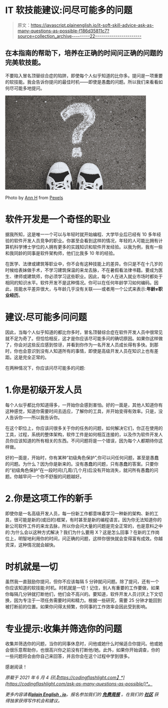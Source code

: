 # IT 软技能建议:问尽可能多的问题

> 原文：<https://javascript.plainenglish.io/it-soft-skill-advice-ask-as-many-questions-as-possible-f186d35811c7?source=collection_archive---------22----------------------->

## 在本指南的帮助下，培养在正确的时间问正确的问题的完美软技能。

不要陷入冒名顶替综合症的陷阱，即使每个人似乎知道的比你多。提问是一项重要的软技能。我会告诉你提问的最佳时机——即使是愚蠢的问题。所以我们来看看如何尽可能多地提问。

![](img/9bfff3f6574d09dfd10ef73bb6c28faf.png)

Photo by [Ann H](https://www.pexels.com/@ann-h-45017?utm_content=attributionCopyText&utm_medium=referral&utm_source=pexels) from [Pexels](https://www.pexels.com/photo/white-and-black-lace-up-sneakers-2646533/?utm_content=attributionCopyText&utm_medium=referral&utm_source=pexels)

# 软件开发是一个奇怪的职业

据我所知，这是唯一一个可以与年轻时就开始编程、大学毕业后已经有 10 多年经验的软件开发人员竞争的职业。你甚至会看到这样的情况，年轻的人可能比拥有计算机科学博士学位的人拥有更多的实践知识和软件开发经验。以我为例，我有一些和我同龄的同事是软件架构师，他们比我多 10 年的经验。

在医学、法律或建筑等职业中，你不会有这种技能上的差异。你只是不在十几岁的时候给表妹做手术，不学习建筑保温的来龙去脉，不在暑假看法律书籍。要成为医生、律师或建筑师，你必须学习这些职业。因此，每个人在进入就业市场时都处于相同的知识水平。软件开发不是这种情况。你可以在任何年龄学习如何编码。因此，技能水平差异很大，与年龄几乎没有关联——或者用一个公式来表示:**年龄≠职业经历**。

# 建议:尽可能多问问题

因此，当每个人似乎知道的都比你多时，冒名顶替综合症在软件开发人员中很常见就不足为奇了。但恰恰相反，这才是你应该尽可能多问的确切原因。如果你这样做了，你会对这些反应感到惊讶，并看到你作为一名开发人员成长得有多快。到那时，你也会意识到没有人知道所有的事情，即使是高级开发人员在知识上也有差距。这是完全正常的。

在两种情况下，你应该问尽可能多的问题:

# 1.你是初级开发人员

每个人似乎都比你知道得多，一开始你会感到害怕。好的一面是，其他人知道你有这种感觉，知道你需要时间去适应，了解你的工具，并开始变得有效率。只是，没人告诉你——所以我告诉你。

在这个职位上，你应该问很多关于你的任务的问题，如何解决它们，你正在使用的工具，过程，系统的整体架构，软件工件是如何相互连接的，以及作为软件开发人员你应该知道的所有相关的东西。不问问题将是一个错误，因为每个人都期待你这样做。

好的一面是，开始时，你有某种“初级角色保护”,你可以问任何问题，甚至是愚蠢的问题。为什么？因为你是新来的。没有愚蠢的问题，只有愚蠢的答案。只要你的“初级角色保护”在一段时间(几周/几个月)后没有开始消失，就问所有愚蠢的问题。你越早问一个你不舒服的问题越好。

# 2.你是这项工作的新手

即使你是一名高级开发人员，每一份新工作都意味着学习一种新的架构、新的工具，很可能是新的(或旧的)框架，有时甚至是新的编程语言。因为你无法知道你的新公司软件工件的来龙去脉，所以你会问大量的问题是完全正常的，也是意料之中的:为什么会以这种方式解决？我们为什么要用 X？这是怎么回事？在新的工作岗位上，明智地利用你的时间，问正确的问题，这样你很快就会变得富有成效。你越资深，这种情况就会越快。

# 时机就是一切

虽然我一直鼓励你提问，但你不应该每隔 5 分钟就问问题。除了提问，还有一个你应该知道的软技能:时机。时机就是一切！记住，别人有重要的工作要做，如果你每隔几分钟就打断他们，他们会不高兴的。要知道，软件开发人员讨厌上下文切换，因为专注于一项任务需要时间和精力。根据一些研究，需要 25 分钟才能回到被打断前的位置。如果你问得太频繁，你同事的工作效率会因此受到影响。

# 专业提示:收集并筛选你的问题

收集并筛选你的问题，当你的同事休息时，问他或她什么时候适合你提问。他或她会很乐意帮助你，也很高兴你之前没有打断他/她。此外，如果你开始调查，你的一些问题将会由你自己来回答，并且你会在这个过程中学到很多。

感谢阅读！

*原载于 2021 年 6 月 4 日*[*【https://codingflashlight.com】*](https://codingflashlight.com/ask-as-many-questions-as-possible/)*。*

*更多内容请看*[***plain English . io***](http://plainenglish.io/)*。报名参加我们的* [***免费周报***](http://newsletter.plainenglish.io/) *。在我们的* [***社区***](https://discord.gg/GtDtUAvyhW) *获得独家获得写作机会和建议。*